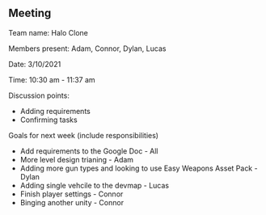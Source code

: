 ## Meeting

Team name: Halo Clone

Members present: Adam, Connor, Dylan, Lucas

Date: 3/10/2021

Time: 10:30 am - 11:37 am

Discussion points: 

* Adding requirements
* Confirming tasks

Goals for next week (include responsibilities)

* Add requirements to the Google Doc - All
* More level design trianing - Adam
* Adding more gun types and looking to use Easy Weapons Asset Pack - Dylan
* Adding single vehcile to the devmap - Lucas
* Finish player settings - Connor
* Binging another unity - Connor
